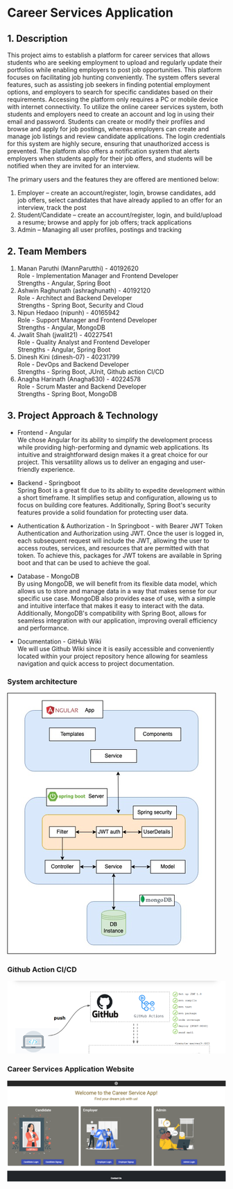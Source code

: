# Career Services Application

## 1. Description
This project aims to establish a platform for career services that allows students who are seeking employment to upload and regularly update their portfolios while enabling employers to post job opportunities. This platform focuses on facilitating job hunting conveniently. The system offers several features, such as assisting job seekers in finding potential employment options, and employers to search for specific candidates based on their requirements. Accessing the platform only requires a PC or mobile device with internet connectivity. To utilize the online career services system, both students and employers need to create an account and log in using their email and password. Students can create or modify their profiles and browse and apply for job postings, whereas employers can create and manage job listings and review candidate applications. The login credentials for this system are highly secure, ensuring that unauthorized access is prevented. The platform also offers a notification system that alerts employers when students apply for their job offers, and students will be notified when they are invited for an interview.

The primary users and the features they are offered are mentioned below:
1. Employer – create an account/register, login, browse candidates, add job offers, select candidates that have already applied to an offer for an interview, track the post
2. Student/Candidate – create an account/register, login, and build/upload a resume; browse and apply for job offers; track applications
3. Admin – Managing all user profiles, postings and tracking

## 2. Team Members
1. Manan Paruthi (MannParutthi) - 40192620
   <br/> Role - Implementation Manager and Frontend Developer
   <br/> Strengths - Angular, Spring Boot
2. Ashwin Raghunath (ashraghunath) - 40192120
   <br/> Role - Architect and Backend Developer
   <br/> Strengths - Spring Boot, Security and Cloud
3. Nipun Hedaoo (nipunh) - 40165942
   <br/> Role - Support Manager and Frontend Developer 
   <br/> Strengths - Angular, MongoDB
4. Jwalit Shah (jwalit21) - 40227541
   <br/> Role - Quality Analyst and Frontend Developer
   <br/> Strengths - Angular, Spring Boot
6. Dinesh Kini (dinesh-07) - 40231799
   <br/> Role - DevOps and Backend Developer
   <br/> Strengths - Spring Boot, JUnit, Github action CI/CD
8. Anagha Harinath (Anagha630) - 40224578
   <br/> Role - Scrum Master and Backend Developer
   <br/> Strengths - Spring Boot, MongoDB

## 3. Project Approach & Technology
* Frontend - Angular <br>
We chose Angular for its ability to simplify the development process while providing high-performing and dynamic
web applications. Its intuitive and straightforward design makes it a great choice for our project. This versatility
allows us to deliver an engaging and user-friendly experience.

* Backend - Springboot <br>
Spring Boot is a great fit due to its ability to expedite development within a short timeframe. It simplifies setup and configuration, allowing us to focus on building core features. Additionally, Spring Boot's security features provide a solid foundation for protecting user data.

* Authentication & Authorization - In Springboot - with Bearer JWT Token <br>
Authentication and Authorization using JWT. Once the user is logged in, each subsequent request will include the JWT, allowing the user to access routes, services, and resources that are permitted with that token. To achieve this, packages for JWT tokens are available in Spring boot and that can be used to achieve the goal.

* Database - MongoDB <br>
By using MongoDB, we will benefit from its flexible data model, which allows
us to store and manage data in a way that makes sense for our specific use case. MongoDB also provides ease
of use, with a simple and intuitive interface that makes it easy to interact with the data. Additionally, MongoDB's 
compatibility with Spring Boot, allows for seamless integration with our application, improving overall efficiency
and performance.

* Documentation - GitHub Wiki <br>
We will use Github Wiki since it is easily accessible and conveniently located within your project repository hence allowing for seamless navigation and quick access to project documentation. 

### System architecture

![](System-Architecture.jpg)

### Github Action CI/CD

![](github-action.png)

### Career Services Application Website

![image](landingpage.PNG)



